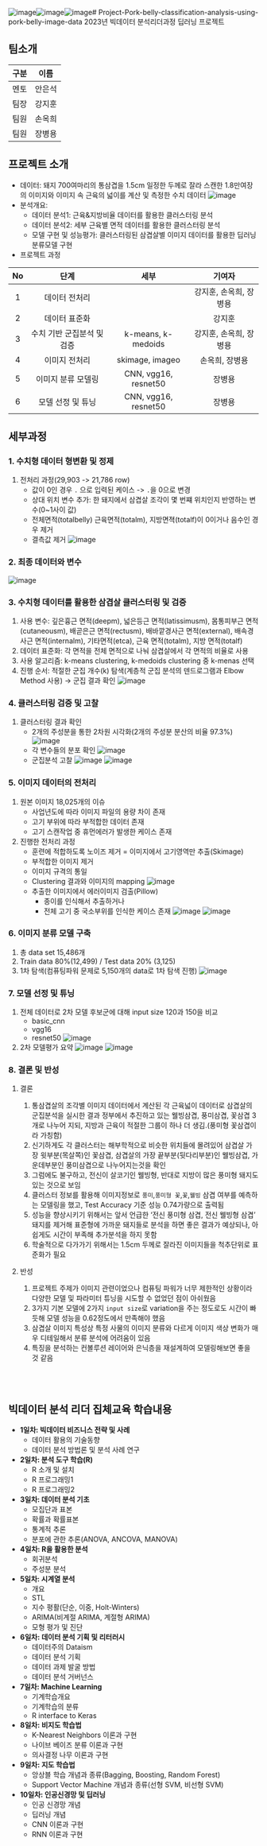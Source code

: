![image](https://github.com/helperjby/Project-Pork-belly-classification-model-using-pork-belly-image-data/assets/69462995/04a65a28-62a0-4505-a55b-56b890dcb8ab)![image](https://github.com/helperjby/Project-Pork-belly-classification-model-using-pork-belly-image-data/assets/69462995/9f70bdf4-a7a9-4edb-91b6-01715a306a1e)![image](https://github.com/helperjby/Project-Pork-belly-classification-model-using-pork-belly-image-data/assets/69462995/0ec7d94d-5d5d-4bdb-9d7e-7bd92cb8756b)# Project-Pork-belly-classification-analysis-using-pork-belly-image-data
2023년 빅데이터 분석리더과정 딥러닝 프로젝트

## 팀소개
| 구분 | 이름   |
|------|--------|
| 멘토 | 안은석 |
| 팀장 | 강지훈 |
| 팀원 | 손옥희 |
| 팀원 | 장병용 |

## 프로젝트 소개
- 데이터: 돼지 700여마리의 통삼겹을 1.5cm 일정한 두께로 잘라 스캔한 1.8만여장의 이미지와 이미지 속 근육의 넓이를 계산 및 측정한 수치 데이터
![image](https://github.com/helperjby/Project-Pork-belly-classification-model-using-pork-belly-image-data/assets/69462995/b0b21719-1b36-42da-b5a8-485e6f6f8563)
- 분석개요:
    - 데이터 분석1: 근육&지방비율 데이터를 활용한 클러스터링 분석
    - 데이터 분석2: 세부 근육별 면적 데이터를 활용한 클러스터링 분석
    - 모델 구현 및 성능평가: 클러스터링된 삼겹살별 이미지 데이터를 활용한 딥러닝 분류모델 구현
- 프로젝트 과정

| No |            단계            |         세부         |         기여자         |
|:--:|:--------------------------:|:--------------------:|:----------------------:|
|  1 | 데이터 전처리              | 　                   | 강지훈, 손옥희, 장병용 |
|  2 | 데이터 표준화              | 　                   | 강지훈                 |
|  3 | 수치 기반 군집분석 및 검증 | k-means, k-medoids   | 강지훈, 손옥희, 장병용 |
|  4 | 이미지 전처리              | skimage, imageo               | 손옥희, 장병용         |
|  5 | 이미지 분류 모델링         | CNN, vgg16, resnet50 | 장병용                 |
|  6 | 모델 선정 및 튜닝          | CNN, vgg16, resnet50 | 장병용                 |

## 세부과정
### 1. 수치형 데이터 형변환 및 정제
1) 전처리 과정(29,903 -> 21,786 row)
    * 값이 0인 경우 `.` 으로 입력된 케이스 -> `.`을 0으로 변경
    * 상대 위치 변수 추가: 한 돼지에서 삼겹살 조각이 몇 번쨰 위치인지 반영하는 변수(0~1사이 값)
    * 전체면적(totalbelly) 근육면적(totalm), 지방면젹(totalf)이 0이거나 음수인 경우 제거
    * 결측값 제거
![image](https://github.com/helperjby/Project-Pork-belly-classification-model-using-pork-belly-image-data/assets/69462995/0138f323-4419-4af1-93f3-8ae1efb73cfc)
### 2. 최종 데이터와 변수
![image](https://github.com/helperjby/Project-Pork-belly-classification-model-using-pork-belly-image-data/assets/69462995/05fdb873-00fa-4f13-9f94-38913fc1aae7)

### 3. 수치형 데이터를 활용한 삼겹살 클러스터링 및 검증
1) 사용 변수: 깊은흉근 면적(deepm), 넓은등근 면적(latissimusm), 몸통피부근 면적(cutaneousm), 배곧은근 면적(rectusm), 배바깥경사근 면적(external), 배속경사근 면적(internalm), 기타면적(etca), 근육 면적(totalm), 지방 면적(totalf)
2) 데이터 표준화: 각 면적을 전체 면적으로 나눠 삼겹살에서 각 면적의 비율로 사용
3) 사용 알고리즘: k-means clustering, k-medoids clustering 중 k-menas 선택
4)  진행 순서: 적절한 군집 개수(k) 탐색(계층적 군집 분석의 덴드로그램과 Elbow Method 사용) → 군집 결과 확인
![image](https://github.com/helperjby/Project-Pork-belly-classification-model-using-pork-belly-image-data/assets/69462995/c427693e-29ae-412b-9150-a1e22946113a)

### 4. 클러스터링 검증 및 고찰
1) 클러스터링 결과 확인
    * 2개의 주성분을 통한 2차원 시각화(2개의 주성분 분산의 비율 97.3%)
![image](https://github.com/helperjby/Project-Pork-belly-classification-model-using-pork-belly-image-data/assets/69462995/1fa21df2-7789-43d7-b17d-faca5d1ffa86)
    * 각 변수들의 분포 확인
![image](https://github.com/helperjby/Project-Pork-belly-classification-model-using-pork-belly-image-data/assets/69462995/905cfeb9-ca3a-44d6-8ea5-ab4c55109caf)
    * 군집분석 고찰
![image](https://github.com/helperjby/Project-Pork-belly-classification-model-using-pork-belly-image-data/assets/69462995/4e7fd99e-e4c2-4b0f-af26-76316143f409)
![image](https://github.com/helperjby/Project-Pork-belly-classification-model-using-pork-belly-image-data/assets/69462995/1d4aafea-d796-4949-a0a0-cad025857a89)

### 5. 이미지 데이터의 전처리
1) 원본 이미지 18,025개의 이슈
    * 사업년도에 따라 이미지 파일의 용량 차이 존재
    * 고기 부위에 따라 부적합한 데이터 존재
    * 고기 스캔작업 중 휴먼에러가 발생한 케이스 존재
2) 진행한 전처리 과정
    * 훈련에 적합하도록 노이즈 제거 = 이미지에서 고기영역만 추출(Skimage)
    * 부적합한 이미지 제거
    * 이미지 규격의 통일
    * Clustering 결과와 이미지의 mapping
![image](https://github.com/helperjby/Project-Pork-belly-classification-model-using-pork-belly-image-data/assets/69462995/3efce7fb-0590-4e64-894b-6fc7b37ea07f)
    * 추출한 이미지에서 에러이미지 검출(Pillow)
        * 종이를 인식해서 추출하거나
        * 전체 고기 중 국소부위를 인식한 케이스 존재
![image](https://github.com/helperjby/Project-Pork-belly-classification-model-using-pork-belly-image-data/assets/69462995/a5652966-9b53-4a08-9ff9-542314c7c899)
![image](https://github.com/helperjby/Project-Pork-belly-classification-model-using-pork-belly-image-data/assets/69462995/588b5f48-0d25-4741-b622-dbf08ed69254)

### 6. 이미지 분류 모델 구축
1) 총 data set 15,486개
2) Train data 80%(12,499) / Test data 20% (3,125)
3) 1차 탐색(컴퓨팅파워 문제로 5,150개의 data로 1차 탐색 진행)
![image](https://github.com/helperjby/Project-Pork-belly-classification-model-using-pork-belly-image-data/assets/69462995/2dee1dc1-71cb-4634-be20-0a146ef540a5)

### 7. 모델 선정 및 튜닝
1) 전체 데이터로 2차 모델 후보군에 대해 input size 120과 150을 비교 
    * basic_cnn
    * vgg16
    * resnet50
![image](https://github.com/helperjby/Project-Pork-belly-classification-model-using-pork-belly-image-data/assets/69462995/88c3c79d-2e8b-4b61-af97-b47dc251943f)
2) 2차 모델평가 요약
![image](https://github.com/helperjby/Project-Pork-belly-classification-model-using-pork-belly-image-data/assets/69462995/4a37f78b-6a8e-426c-9d9a-15fbe3425329)
![image](https://github.com/helperjby/Project-Pork-belly-classification-model-using-pork-belly-image-data/assets/69462995/d9c6ee0e-e762-4849-a2c9-6ff52beab7d1)

### 8. 결론 및 반성
1) 결론
    1) 통삼겹살의 조각별 이미지 데이터에서 계산된 각 근육넓이 데이터로 삼겹살의 군집분석을 실시한 결과 정부에서 추진하고 있는 웰빙삼겹, 풍미삼겹, 꽃삼겹 3개로 나누어 지되, 지방과 근육이 적절한 그룹이 하나 더 생김.(풍미형 꽃삼겹이라 가칭함)
    2) 신기하게도 각 클러스터는 해부학적으로 비슷한 위치들에 몰려있어 삼겹살 가장 윗부분(목살쪽)인 꽃삼겹, 삼겹살의 가장 끝부분(뒷다리부분)인 웰빙삼겹, 가운데부분인 풍미삼겹으로 나누어지는것을 확인
    3) 그럼에도 불구하고, 전신이 살코기인 웰빙형, 반대로 지방이 많은 풍미형 돼지도 있는 것으로 보임
    4) 클러스터 정보를 활용해 이미지정보로 `풍미`,`풍미형 꽃`,`꽃`,`웰빙` 삼겹 여부를 예측하는 모델링을 했고, Test Accuracy 기준 성능 0.74가량으로 출력됨
    5) 성능을 향상시키기 위해서는 앞서 언급한 ‘전신 풍미형 삼겹, 전신 웰빙형 삼겹’ 돼지를 제거해 표준형에 가까운 돼지들로 분석을 하면 좋은 결과가 예상되나, 아쉽게도 시간이 부족해 추가분석을 하지 못함
    6) 학술적으로 다가가기 위해서는 1.5cm 두께로 잘라진 이미지들을 척추단위로 표준화가 필요

2) 반성
    1) 프로젝트 주제가 이미지 관련이었으나 컴퓨팅 파워가 너무 제한적인 상황이라 다양한 모델 및 파라미터 튜닝을 시도할 수 없었던 점이 아쉬웠음
    2) 3가지 기본 모델에 2가지 `input size`로 variation을 주는 정도로도 시간이 빠듯해 모델 성능을 0.62정도에서 만족해야 했음
    3) 삼겹살 이미지 특성상 특정 사물의 이미지 분류와 다르게 이미지 색상 변화가 매우 디테일해서 분류 분석에 어려움이 있음
    4) 특징을 분석하는 컨볼루션 레이어와 은닉층을 재설계하여 모델링해보면 좋을 것 같음


</br>
</br>

## 빅데이터 분석 리더 집체교육 학습내용
- **1일차: 빅데이터 비즈니스 전략 및 사례**
    - 데이터 활용의  기술동향
    - 데이터 분석 방법론 및 분석 사례 연구
- **2일차: 분석 도구 학습(R)**
    - R 소개 및 설치
    - R 프로그래밍1
    - R 프로그래밍2
- **3일차: 데이터 분석 기초**
    - 모집단과 표본
    - 확률과 확률표본
    - 통계적 추론
    - 분포에 관한 추론(ANOVA, ANCOVA, MANOVA)
- **4일차: R을 활용한 분석**
    - 회귀분석
    - 주성분 분석
- **5일차: 시계열 분석**
    - 개요
    - STL
    - 지수 평활(단순, 이중, Holt-Winters)
    - ARIMA(비계절 ARIMA, 계절형 ARIMA)
    - 모형 평가 및 진단
- **6일차: 데이터 분석 기획 및 리터러시**
    - 데이터주의 Dataism
    - 데이터 분석 기획
    - 데이터 과제 발굴 방법
    - 데이터 분석 거버넌스
- **7일차: Machine Learning**
    - 기계학습개요
    - 기계학습의 분류
    - R interface to Keras
- **8일차: 비지도 학습법**
    - K-Nearest Neighbors 이론과 구현
    - 나이브 베이즈 분류 이론과 구현
    - 의사결정 나무 이론과 구현
- **9일차: 지도 학습법**
    - 앙상블 학습 개념과 종류(Bagging, Boosting, Random Forest)
    - Support Vector Machine 개념과 종류(선형 SVM, 비선형 SVM)
- **10일차: 인공신경망 및 딥러닝**
    - 인공 신경망 개념
    - 딥러닝 개념
    - CNN 이론과 구현
    - RNN 이론과 구현
